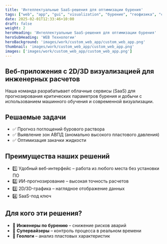 ```yaml
---
title: 'Интеллектуальные SaaS-решения для оптимизации бурения'
tags: ["web", "app", "gui", "visualization", "бурение", "геофизика", "сейсморазведка"]
date: 2025-02-01T12:33:46+10:00
draft: false
weight: 2
heroHeading: 'Интеллектуальные SaaS-решения для оптимизации бурения'
heroSubHeading: 'WEB Технологии'
heroBackground: 'images/work/custom_web_app/custom_web_app.png'
thumbnail: 'images/work/custom_web_app/custom_web_app.png'
images: ['images/work/custom_web_app/custom_web_app.png']
---
```


## Веб-приложения с 2D/3D визуализацией для инженерных расчетов

Наша команда разрабатывает облачные сервисы (SaaS) для прогнозирования критических параметров бурения и добычи с использованием машинного обучения и современной визуализации.

## Решаемые задачи

- ✅ Прогноз поглощений бурового раствора
- ✅ Выявление зон АВПД (аномально высокого пластового давления)
- ✅ Оптимизация закачки жидкости

## Преимущества наших решений

- 1️⃣ Удобный веб-интерфейс – работа из любого места без установки ПО
- 2️⃣ ИИ-прогнозирование – высокая точность расчетов
- 3️⃣ 2D/3D-графика – наглядное отображение данных
- 4️⃣ SaaS-под ключ

## Для кого эти решения?

- 🔹 **Инженеры по бурению** – снижение рисков аварий
- 🔹 **Супервайзеры** – контроль процесса в реальном времени
- 🔹 **Геологи** – анализ пластовых характеристик